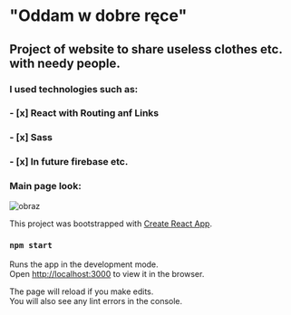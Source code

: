# "Oddam w dobre ręce"
## Project of website to share useless clothes etc. with needy people.


### I used technologies such as:
### - [x] React with Routing anf Links
### - [x] Sass
### - [x] In future firebase etc.



### Main page look:

![obraz](https://user-images.githubusercontent.com/56019032/71424071-924db880-268e-11ea-99ed-b7fd2f33d253.png)




This project was bootstrapped with [Create React App](https://github.com/facebook/create-react-app).


### `npm start`

Runs the app in the development mode.<br />
Open [http://localhost:3000](http://localhost:3000) to view it in the browser.

The page will reload if you make edits.<br />
You will also see any lint errors in the console.

